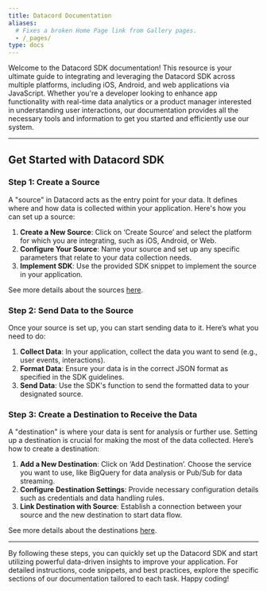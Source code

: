 ```yaml
---
title: Datacord Documentation
aliases:
  # Fixes a broken Home Page link from Gallery pages.
  - /_pages/
type: docs
---
```

Welcome to the Datacord SDK documentation! This resource is your ultimate guide to integrating and leveraging the Datacord SDK across multiple platforms, including iOS, Android, and web applications via JavaScript. Whether you're a developer looking to enhance app functionality with real-time data analytics or a product manager interested in understanding user interactions, our documentation provides all the necessary tools and information to get you started and efficiently use our system.

---

## Get Started with Datacord SDK

### Step 1: Create a Source

A "source" in Datacord acts as the entry point for your data. It defines where and how data is collected within your application. Here's how you can set up a source:

1. **Create a New Source**: Click on ‘Create Source’ and select the platform for which you are integrating, such as iOS, Android, or Web.
2. **Configure Your Source**: Name your source and set up any specific parameters that relate to your data collection needs.
3. **Implement SDK**: Use the provided SDK snippet to implement the source in your application.

See more details about the sources [here](https://docs.datacord.io/docs/sources/).

### Step 2: Send Data to the Source

Once your source is set up, you can start sending data to it. Here’s what you need to do:

1. **Collect Data**: In your application, collect the data you want to send (e.g., user events, interactions).
2. **Format Data**: Ensure your data is in the correct JSON format as specified in the SDK guidelines.
3. **Send Data**: Use the SDK's function to send the formatted data to your designated source.

### Step 3: Create a Destination to Receive the Data

A "destination" is where your data is sent for analysis or further use. Setting up a destination is crucial for making the most of the data collected. Here’s how to create a destination:

1. **Add a New Destination**: Click on ‘Add Destination’. Choose the service you want to use, like BigQuery for data analysis or Pub/Sub for data streaming.
2. **Configure Destination Settings**: Provide necessary configuration details such as credentials and data handling rules.
3. **Link Destination with Source**: Establish a connection between your source and the new destination to start data flow.

See more details about the destinations [here](https://docs.datacord.io/docs/destinations/).

---

By following these steps, you can quickly set up the Datacord SDK and start utilizing powerful data-driven insights to improve your application. For detailed instructions, code snippets, and best practices, explore the specific sections of our documentation tailored to each task. Happy coding!